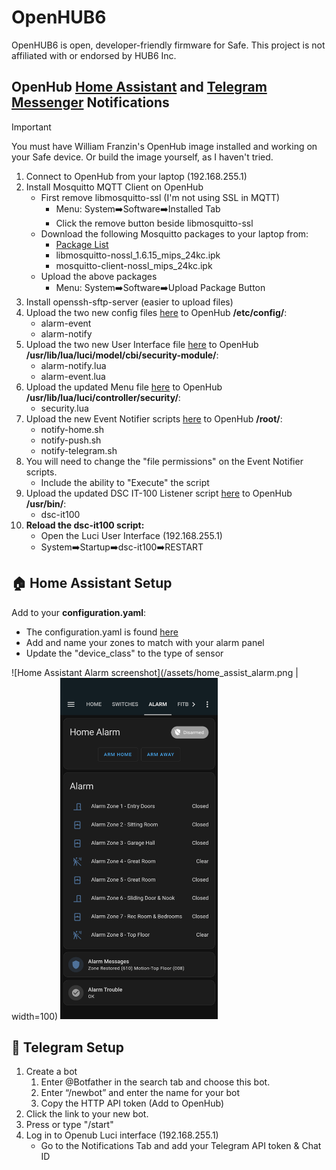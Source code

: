 # OpenHUB6
OpenHUB6 is open, developer-friendly firmware for Safe.
This project is not affiliated with or endorsed by HUB6 Inc.


## OpenHub [Home Assistant](https://www.home-assistant.io/) and [Telegram Messenger](https://telegram.org/) Notifications

> [!IMPORTANT]
> You must have William Franzin's OpenHub image installed and working on your Safe device.
> Or build the image yourself, as I haven't tried.

1. Connect to OpenHub from your laptop (192.168.255.1)
2. Install Mosquitto MQTT Client on OpenHub
   - First remove libmosquitto-ssl (I'm not using SSL in MQTT)
     - Menu: System➡️Software➡️Installed Tab
     - Click the remove button beside libmosquitto-ssl
   - Download the following Mosquitto packages to your laptop from:
     - [Package List](https://downloads.openwrt.org/releases/19.07.8/packages/mips_24kc/packages/)
     - libmosquitto-nossl_1.6.15_mips_24kc.ipk
     - mosquitto-client-nossl_mips_24kc.ipk
   - Upload the above packages
     - Menu: System➡️Software➡️Upload Package Button
4. Install openssh-sftp-server (easier to upload files)
5. Upload the two new config files [here](/openhub6/openhub6/files/etc/config) to OpenHub **/etc/config/**:
   - alarm-event
   - alarm-notify
6. Upload the two new User Interface file [here](/openhub6/openhub6/files/usr/lib/lua/luci/model/cbi/security-module) to OpenHub **/usr/lib/lua/luci/model/cbi/security-module/**:
   - alarm-notify.lua
   - alarm-event.lua
7. Upload the updated Menu file [here](/openhub6/openhub6/files/usr/lib/lua/luci/controller/security) to OpenHub **/usr/lib/lua/luci/controller/security/**:
   - security.lua
8. Upload the new Event Notifier scripts [here](/openhub6/openhub6/files/root) to OpenHub **/root/**:
   - notify-home.sh
   - notify-push.sh
   - notify-telegram.sh
9. You will need to change the "file permissions" on the Event Notifier scripts.
   - Include the ability to "Execute" the script
11. Upload the updated DSC IT-100 Listener script [here](/openhub6/openhub6/files/usr/bin) to OpenHub **/usr/bin/**:
    - dsc-it100
11. **Reload the dsc-it100 script:**
    - Open the Luci User Interface (192.168.255.1)
    - System➡️Startup➡️dsc-it100➡️RESTART

## 🏠 Home Assistant Setup

Add to your **configuration.yaml**:
  - The configuration.yaml is found [here](/home-assistant/configuration.yaml)
  - Add and name your zones to match with your alarm panel
  - Update the "device_class" to the type of sensor

![Home Assistant Alarm screenshot](/assets/home_assist_alarm.png | width=100)
<img src="/assets/home_assist_alarm.png" width="50%" height="50%" />

## 📨 Telegram Setup

1. Create a bot
   1. Enter @Botfather in the search tab and choose this bot.
   2. Enter “/newbot” and enter the name for your bot
   3. Copy the HTTP API token (Add to OpenHub)
2. Click the link to your new bot.
3. Press or type "/start"
4. Log in to Openub Luci interface (192.168.255.1)
   - Go to the Notifications Tab and add your Telegram API token & Chat ID

